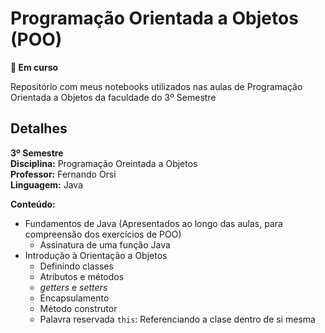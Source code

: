 # Programação Orientada a Objetos (POO)
**:arrows_counterclockwise: Em curso** <br>

Repositório com meus notebooks utilizados nas aulas de Programação Orientada a Objetos da faculdade do 3º Semestre <br>

## Detalhes

**3º Semestre** <br>
**Disciplina:** Programação Oreintada a Objetos <br>
**Professor:** Fernando Orsi <br>
**Linguagem:** Java

**Conteúdo:**
- Fundamentos de Java (Apresentados ao longo das aulas, para compreensão dos exercícios de POO)
  - Assinatura de uma função Java
- Introdução à Orientação a Objetos
  - Definindo classes
  - Atributos e métodos
  - _getters_ e _setters_
  - Encapsulamento
  - Método construtor
  - Palavra reservada `this`: Referenciando a clase dentro de si mesma
